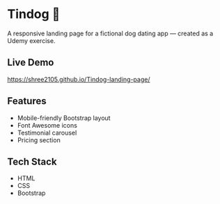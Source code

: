 # Tindog 🐶

A responsive landing page for a fictional dog dating app — created as a Udemy exercise.

## Live Demo
https://shree2105.github.io/Tindog-landing-page/

## Features
- Mobile-friendly Bootstrap layout
- Font Awesome icons
- Testimonial carousel
- Pricing section

## Tech Stack
- HTML
- CSS
- Bootstrap


